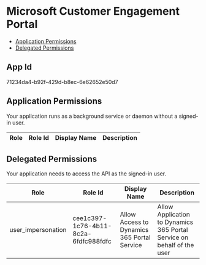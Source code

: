 # Microsoft Customer Engagement Portal
- [Application Permissions](#application-permissions)
- [Delegated Permissions](#delegated-permissions)

## App Id
71234da4-b92f-429d-b8ec-6e62652e50d7

## Application Permissions
Your application runs as a background service or daemon without a signed-in user.

| Role | Role Id | Display Name | Description |
|---|---|---|---|

## Delegated Permissions
Your application needs to access the API as the signed-in user. 

| Role | Role Id | Display Name | Description |
|---|---|---|---|
| user_impersonation | cee1c397-1c76-4b11-8c2a-6fdfc988fdfc | Allow Access to Dynamics 365 Portal Service | Allow Application to Dynamics 365 Portal Service on behalf of the user |

